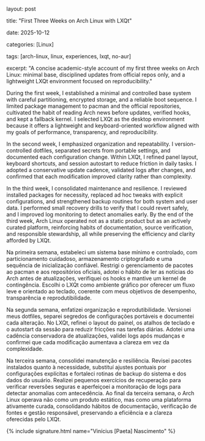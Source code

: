 layout: post

title: "First Three Weeks on Arch Linux with LXQt"

date: 2025-10-12

categories: \[Linux]

tags: \[arch-linux, linux, experiences, lxqt, no-aur]

excerpt: "A concise academic-style account of my first three weeks on Arch Linux: minimal base, disciplined updates from official repos only, and a lightweight LXQt environment focused on reproducibility."



During the first week, I established a minimal and controlled base system with careful partitioning, encrypted storage, and a reliable boot sequence. I limited package management to pacman and the official repositories, cultivated the habit of reading Arch news before updates, verified hooks, and kept a fallback kernel. I selected LXQt as the desktop environment because it offers a lightweight and keyboard-oriented workflow aligned with my goals of performance, transparency, and reproducibility.



In the second week, I emphasized organization and repeatability. I version-controlled dotfiles, separated secrets from portable settings, and documented each configuration change. Within LXQt, I refined panel layout, keyboard shortcuts, and session autostart to reduce friction in daily tasks. I adopted a conservative update cadence, validated logs after changes, and confirmed that each modification improved clarity rather than complexity.



In the third week, I consolidated maintenance and resilience. I reviewed installed packages for necessity, replaced ad hoc tweaks with explicit configurations, and strengthened backup routines for both system and user data. I performed small recovery drills to verify that I could revert safely, and I improved log monitoring to detect anomalies early. By the end of the third week, Arch Linux operated not as a static product but as an actively curated platform, reinforcing habits of documentation, source verification, and responsible stewardship, all while preserving the efficiency and clarity afforded by LXQt.



Na primeira semana, estabeleci um sistema base mínimo e controlado, com particionamento cuidadoso, armazenamento criptografado e uma sequência de inicialização confiável. Restrigi o gerenciamento de pacotes ao pacman e aos repositórios oficiais, adotei o hábito de ler as notícias do Arch antes de atualizações, verifiquei os hooks e mantive um kernel de contingência. Escolhi o LXQt como ambiente gráfico por oferecer um fluxo leve e orientado ao teclado, coerente com meus objetivos de desempenho, transparência e reprodutibilidade.



Na segunda semana, enfatizei organização e reprodutibilidade. Versionei meus dotfiles, separei segredos de configurações portáveis e documentei cada alteração. No LXQt, refinei o layout do painel, os atalhos de teclado e o autostart da sessão para reduzir fricções nas tarefas diárias. Adotei uma cadência conservadora de atualizações, validei logs após mudanças e confirmei que cada modificação aumentava a clareza em vez da complexidade.



Na terceira semana, consolidei manutenção e resiliência. Revisei pacotes instalados quanto à necessidade, substituí ajustes pontuais por configurações explícitas e fortaleci rotinas de backup do sistema e dos dados do usuário. Realizei pequenos exercícios de recuperação para verificar reversões seguras e aperfeiçoei a monitoração de logs para detectar anomalias com antecedência. Ao final da terceira semana, o Arch Linux operava não como um produto estático, mas como uma plataforma ativamente curada, consolidando hábitos de documentação, verificação de fontes e gestão responsável, preservando a eficiência e a clareza oferecidas pelo LXQt.



{% include signature.html name="Vinícius \[Paeta] Nascimento" %}

